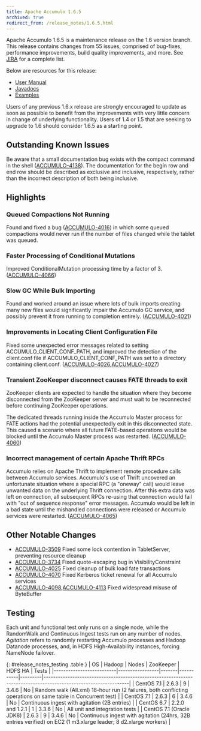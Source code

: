 ```yaml
---
title: Apache Accumulo 1.6.5
archived: true
redirect_from: /release_notes/1.6.5.html
---
```


Apache Accumulo 1.6.5 is a maintenance release on the 1.6 version branch. This
release contains changes from 55 issues, comprised of bug-fixes, performance
improvements, build quality improvements, and more. See [JIRA][JIRA_165] for a
complete list.

Below are resources for this release:

* [User Manual](/1.6/accumulo_user_manual.html)
* [Javadocs](/1.6/apidocs)
* [Examples](/1.6/examples)

Users of any previous 1.6.x release are strongly encouraged to update as soon as
possible to benefit from the improvements with very little concern in change of
underlying functionality. Users of 1.4 or 1.5 that are seeking to upgrade to 1.6
should consider 1.6.5 as a starting point.

## Outstanding Known Issues

Be aware that a small documentation bug exists with the compact command in the
shell ([ACCUMULO-4138][ACCUMULO-4138]). The documentation for the begin row and
end row should be described as exclusive and inclusive, respectively, rather
than the incorrect description of both being inclusive.

## Highlights

### Queued Compactions Not Running

Found and fixed a bug ([ACCUMULO-4016][ACCUMULO-4016]) in which some queued
compactions would never run if the number of files changed while the tablet was
queued.

### Faster Processing of Conditional Mutations

Improved ConditionalMutation processing time by a factor of 3.
([ACCUMULO-4066][ACCUMULO-4066])

### Slow GC While Bulk Importing

Found and worked around an issue where lots of bulk imports creating many new
files would significantly impair the Accumulo GC service, and possibly prevent
it from running to completion entirely. ([ACCUMULO-4021][ACCUMULO-4021])

### Improvements in Locating Client Configuration File

Fixed some unexpected error messages related to setting
ACCUMULO_CLIENT_CONF_PATH, and improved the detection of the client.conf file if
ACCUMULO_CLIENT_CONF_PATH was set to a directory containing client.conf.
([ACCUMULO-4026][ACCUMULO-4026],[ACCUMULO-4027][ACCUMULO-4027])

### Transient ZooKeeper disconnect causes FATE threads to exit

ZooKeeper clients are expected to handle the situation where they become
disconnected from the ZooKeeper server and must wait to be reconnected
before continuing ZooKeeper operations.

The dedicated threads running inside the Accumulo Master process for FATE
actions had the potential unexpectedly exit in this disconnected state.
This caused a scenario where all future FATE-based operations would
be blocked until the Accumulo Master process was restarted. ([ACCUMULO-4060][ACCUMULO-4060])

### Incorrect management of certain Apache Thrift RPCs

Accumulo relies on Apache Thrift to implement remote procedure calls between
Accumulo services. Accumulo's use of Thrift uncovered an unfortunate situation
where a special RPC (a "oneway" call) would leave unwanted data on the underlying
Thrift connection. After this extra data was left on connection, all subsequent RPCs
re-using that connection would fail with "out of sequence response" error messages.
Accumulo would be left in a bad state until the mishandled connections were released
or Accumulo services were restarted. ([ACCUMULO-4065][ACCUMULO-4065])

## Other Notable Changes

 * [ACCUMULO-3509][ACCUMULO-3509] Fixed some lock contention in TabletServer, preventing resource cleanup
 * [ACCUMULO-3734][ACCUMULO-3734] Fixed quote-escaping bug in VisibilityConstraint
 * [ACCUMULO-4025][ACCUMULO-4025] Fixed cleanup of bulk load fate transactions
 * [ACCUMULO-4070][ACCUMULO-4070] Fixed Kerberos ticket renewal for all Accumulo services
 * [ACCUMULO-4098][ACCUMULO-4098],[ACCUMULO-4113][ACCUMULO-4113] Fixed widespread misuse of ByteBuffer

## Testing

Each unit and functional test only runs on a single node, while the RandomWalk
and Continuous Ingest tests run on any number of nodes. *Agitation* refers to
randomly restarting Accumulo processes and Hadoop Datanode processes, and, in
HDFS High-Availability instances, forcing NameNode failover.

{: #release_notes_testing .table }
| OS                       | Hadoop          | Nodes | ZooKeeper | HDFS HA | Tests                                                                                                           |
|--------------------------|-----------------|-------|-----------|---------|-----------------------------------------------------------------------------------------------------------------|
| CentOS 7.1               | 2.6.3           | 9     | 3.4.6     | No      | Random walk (All.xml) 18-hour run (2 failures, both conflicting operations on same table in Concurrent test)    |
| CentOS 7.1               | 2.6.3           | 6     | 3.4.6     | No      | Continuous ingest with agitation (2B entries)                                                                   |
| CentOS 6.7               | 2.2.0 and 1.2.1 | 1     | 3.3.6     | No      | All unit and integration tests                                                                                  |
| CentOS 7.1 (Oracle JDK8) | 2.6.3           | 9     | 3.4.6     | No      | Continuous ingest with agitation (24hrs, 32B entries verified) on EC2 (1 m3.xlarge leader; 8 d2.xlarge workers) |


[JIRA_165]: https://issues.apache.org/jira/browse/ACCUMULO/fixforversion/12333674

[ACCUMULO-3509]: https://issues.apache.org/jira/browse/ACCUMULO-3509
[ACCUMULO-3734]: https://issues.apache.org/jira/browse/ACCUMULO-3734
[ACCUMULO-4016]: https://issues.apache.org/jira/browse/ACCUMULO-4016
[ACCUMULO-4021]: https://issues.apache.org/jira/browse/ACCUMULO-4021
[ACCUMULO-4025]: https://issues.apache.org/jira/browse/ACCUMULO-4025
[ACCUMULO-4026]: https://issues.apache.org/jira/browse/ACCUMULO-4026
[ACCUMULO-4027]: https://issues.apache.org/jira/browse/ACCUMULO-4027
[ACCUMULO-4060]: https://issues.apache.org/jira/browse/ACCUMULO-4060
[ACCUMULO-4065]: https://issues.apache.org/jira/browse/ACCUMULO-4065
[ACCUMULO-4066]: https://issues.apache.org/jira/browse/ACCUMULO-4066
[ACCUMULO-4070]: https://issues.apache.org/jira/browse/ACCUMULO-4070
[ACCUMULO-4098]: https://issues.apache.org/jira/browse/ACCUMULO-4098
[ACCUMULO-4113]: https://issues.apache.org/jira/browse/ACCUMULO-4113
[ACCUMULO-4138]: https://issues.apache.org/jira/browse/ACCUMULO-4138

